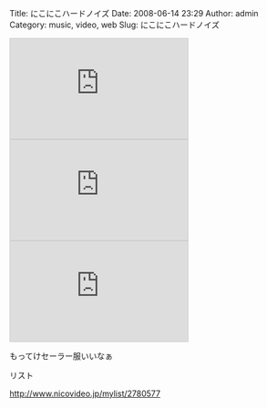 Title: にこにこハードノイズ
Date: 2008-06-14 23:29
Author: admin
Category: music, video, web
Slug: にこにこハードノイズ

<iframe width="312" height="176" src="http://ext.nicovideo.jp/thumb/sm823510" scrolling="no" style="border:solid 1px #CCC;" frameborder="0"></iframe>  
  

<iframe width="312" height="176" src="http://ext.nicovideo.jp/thumb/sm3654229" scrolling="no" style="border:solid 1px #CCC;" frameborder="0"></iframe>  
  

<iframe width="312" height="176" src="http://ext.nicovideo.jp/thumb/sm735710" scrolling="no" style="border:solid 1px #CCC;" frameborder="0"></iframe>

<div>

</div>

<div>

もってけセーラー服いいなぁ

</div>

<div>

</div>

<div>

リスト

</div>

<div>

<http://www.nicovideo.jp/mylist/2780577>

</div>
